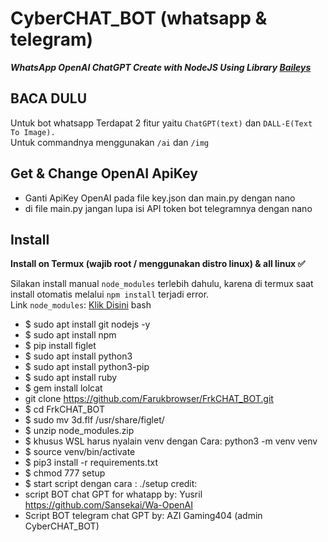 # CyberCHAT_BOT (whatsapp & telegram)



***WhatsApp OpenAI ChatGPT Create with NodeJS Using Library [Baileys](https://github.com/adiwajshing/Baileys)***


## BACA DULU
Untuk bot whatsapp Terdapat 2 fitur yaitu ```ChatGPT(text)``` dan ```DALL-E(Text To Image).```<br>Untuk commandnya menggunakan ```/ai``` dan ```/img```

## Get & Change OpenAI ApiKey
- Ganti ApiKey OpenAI pada file key.json dan main.py dengan nano
- di file main.py jangan lupa isi API token bot telegramnya dengan nano

## Install
**Install on Termux (wajib root / menggunakan distro linux) & all linux ✅**

Silakan install manual ```node_modules``` terlebih dahulu, karena di termux saat install otomatis melalui ```npm install``` terjadi error.
<br>Link ```node_modules```: [Klik Disini](https://drive.google.com/file/d/1xgRIwDVuTklxwdtsx933WfmzqtRxEsGV/view?usp=share_link)
bash
- $ sudo apt install git nodejs -y
- $ sudo apt install npm
- $ pip install figlet
- $ sudo apt install python3
- $ sudo apt install python3-pip
- $ sudo apt install ruby
- $ gem install lolcat
- git clone https://github.com/Farukbrowser/FrkCHAT_BOT.git
- $ cd FrkCHAT_BOT
- $ sudo mv 3d.flf /usr/share/figlet/
- $ unzip node_modules.zip
- $ khusus WSL harus nyalain venv dengan
Cara: python3 -m venv venv
- $ source venv/bin/activate
- $ pip3 install -r requirements.txt
- $ chmod 777 setup
- $ start script dengan cara : ./setup
credit: 
- script BOT chat GPT for whatapp by: Yusril https://github.com/Sansekai/Wa-OpenAI
- Script BOT telegram chat GPT by: AZI Gaming404 (admin CyberCHAT_BOT)
